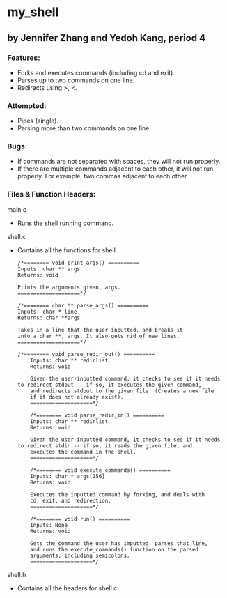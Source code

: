 # my_shell
## by Jennifer Zhang and Yedoh Kang, period 4

### Features:
  * Forks and executes commands (including cd and exit).
  * Parses up to two commands on one line.
  * Redirects using >, <.

### Attempted:
  * Pipes (single).
  * Parsing more than two commands on one line.

### Bugs:
  * If commands are not separated with spaces, they will not run properly.
  * If there are multiple commands adjacent to each other, it will not run properly. For example, two commas adjacent to each other. 

### Files & Function Headers:
main.c
  * Runs the shell running command.

shell.c
  * Contains all the functions for shell.
  
  	```
	/*======== void print_args() ==========
	Inputs: char ** args
	Returns: void
  
	Prints the arguments given, args.
	====================*/

	/*======== char ** parse_args() ==========
	Inputs: char * line
	Returns: char **args

	Takes in a line that the user inputted, and breaks it 
	into a char **, args. It also gets rid of new lines.
	====================*/

   	/*======== void parse_redir_out() ==========
    	Inputs: char ** redirlist
    	Returns: void

    	Given the user-inputted command, it checks to see if it needs 
   	to redirect stdout -- if so, it executes the given command, 
    	and redirects stdout to the given file. (Creates a new file 
    	if it does not already exist).
    	====================*/

    	/*======== void parse_redir_in() ==========
    	Inputs: char ** redirlist
    	Returns: void

    	Given the user-inputted command, it checks to see if it needs 
	to redirect stdin -- if so, it reads the given file, and 
    	executes the command in the shell.
    	====================*/

    	/*======== void execute_commands() ==========
    	Inputs: char * args[256]
    	Returns: void

    	Executes the inputted command by forking, and deals with 
    	cd, exit, and redirection.
    	====================*/

    	/*======== void run() ==========
    	Inputs: None
    	Returns: void

    	Gets the command the user has imputted, parses that line, 
    	and runs the execute_commands() function on the parsed
    	arguments, including semicolons.
    	====================*/
	```
	
shell.h
  * Contains all the headers for shell.c
